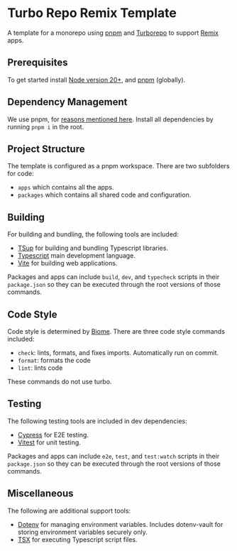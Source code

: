 # Turbo Repo Remix Template

A template for a monorepo using [pnpm](https://pnpm.io/) and [Turborepo](https://turbo.build/repo/docs) to support [Remix](https://remix.run) apps.

## Prerequisites

To get started install [Node version 20+](https://nodejs.org/en/download/package-manager), and [pnpm](https://pnpm.io/) (globally).

## Dependency Management

We use pnpm, for [reasons mentioned here](https://pnpm.io/pnpm-vs-npm). Install all dependencies by running `pnpm i` in the root. 

## Project Structure

The template is configured as a pnpm workspace.
There are two subfolders for code: 

- `apps` which contains all the apps.
- `packages` which contains all shared code and configuration.

## Building

For building and bundling, the following tools are included:

- [TSup](https://github.com/egoist/tsup) for building and bundling Typescript libraries.
- [Typescript](https://www.typescriptlang.org/) main development language.
- [Vite](https://vite.dev/) for building web applications.

Packages and apps can include `build`, `dev`, and `typecheck` scripts in their `package.json` so they can be executed through the root versions of those commands. 

## Code Style

Code style is determined by [Biome](https://biomejs.dev/). There are three code style commands included:

- `check`: lints, formats, and fixes imports. Automatically run on commit.
- `format`: formats the code
- `lint`: lints code

These commands do not use turbo.

## Testing

The following testing tools are included in dev dependencies:

- [Cypress](https://www.cypress.io/) for E2E testing.
- [Vitest](https://vitest.dev/) for unit testing.

Packages and apps can include `e2e`, `test`, and `test:watch`  scripts in their `package.json` so they can be executed through the root versions of those commands.

## Miscellaneous

The following are additional support tools:

- [Dotenv](https://www.dotenv.org/) for managing environment variables. Includes dotenv-vault for storing environment variables securely only.
- [TSX](https://tsx.is/) for executing Typescript script files.